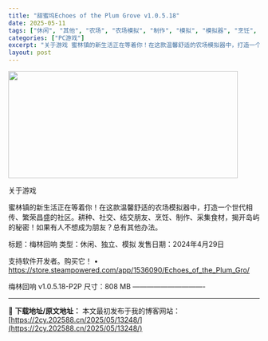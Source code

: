 ```yaml
---
title: "甜蜜坞Echoes of the Plum Grove v1.0.5.18"
date: 2025-05-11
tags: ["休闲", "其他", "农场", "农场模拟", "制作", "模拟", "模拟器", "烹饪", "独立", "生活"]
categories: ["PC游戏"]
excerpt: "关于游戏 蜜林镇的新生活正在等着你！在这款温馨舒适的农场模拟器中，打造一个世代相传、繁荣昌盛的社区。耕种、社交、结交朋友、烹饪、制作、采集食材，揭开岛屿的秘密！如果有人不想成为朋友？总有其他办法。 标题：梅林回响 类型：休闲、独立、模拟 发售日期：2024年4月29日 支持软件开发者。购买它！ • &hellip;"
layout: post
---
```


<img class="aligncenter size-full wp-image-13253" src="https://2cy.202588.cn/wp-content/uploads/2025/05/2025051105161525.webp" alt="" width="460" height="215" />

关于游戏

蜜林镇的新生活正在等着你！在这款温馨舒适的农场模拟器中，打造一个世代相传、繁荣昌盛的社区。耕种、社交、结交朋友、烹饪、制作、采集食材，揭开岛屿的秘密！如果有人不想成为朋友？总有其他办法。

标题：梅林回响
类型：休闲、独立、模拟
发售日期：2024年4月29日

支持软件开发者。购买它！
• https://store.steampowered.com/app/1536090/Echoes_of_the_Plum_Gro/

梅林回响 v1.0.5.18-P2P
尺寸：808 MB
——————————- 

---
📖 **下载地址/原文地址：** 本文最初发布于我的博客网站：[https://2cy.202588.cn/2025/05/13248/](https://2cy.202588.cn/2025/05/13248/)
